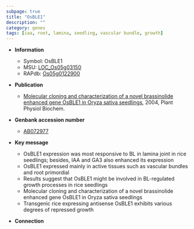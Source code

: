 ```yaml
---
subpage: true
title: "OsBLE1"
description: ""
category: genes
tags: [iaa, root, lamina, seedling, vascular bundle, growth]
---
```


* **Information**  
    + Symbol: OsBLE1  
    + MSU: [LOC_Os05g03150](http://rice.plantbiology.msu.edu/cgi-bin/ORF_infopage.cgi?orf=LOC_Os05g03150)  
    + RAPdb: [Os05g0122900](http://rapdb.dna.affrc.go.jp/viewer/gbrowse_details/irgsp1?name=Os05g0122900)  

* **Publication**  
    + [Molecular cloning and characterization of a novel brassinolide enhanced gene OsBLE1 in Oryza sativa seedlings](http://www.ncbi.nlm.nih.gov/pubmed?term=Molecular+cloning+and+characterization+of+a+novel+brassinolide+enhanced+gene+OsBLE1+in+Oryza+sativa+seedlings%5BTitle%5D), 2004, Plant Physiol Biochem.

* **Genbank accession number**  
    + [AB072977](http://www.ncbi.nlm.nih.gov/nuccore/AB072977)

* **Key message**  
    + OsBLE1 expression was most responsive to BL in lamina joint in rice seedlings; besides, IAA and GA3 also enhanced its expression
    + OsBLE1 expressed mainly in active tissues such as vascular bundles and root primordial
    + Results suggest that OsBLE1 might be involved in BL-regulated growth processes in rice seedlings
    + Molecular cloning and characterization of a novel brassinolide enhanced gene OsBLE1 in Oryza sativa seedlings
    + Transgenic rice expressing antisense OsBLE1 exhibits various degrees of repressed growth

* **Connection**  



